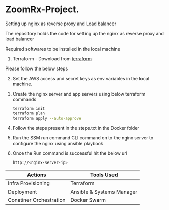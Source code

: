 # ZoomRx-Project.
Setting up nginx as reverse proxy and Load balancer

The repository holds the code for setting up the nginx as reverse proxy and load balancer

Required softwares to be installed in the local machine

1. Terraform - Download from [terraform](https://www.terraform.io/downloads.html)

Please follow the below steps

2. Set the AWS access and secret keys as env variables in the local machine.

3. Create the nginx server and app servers using below terraform commands
   ```bash
   terraform init
   terraform plan
   terraform apply --auto-approve
   ```

4. Follow the steps present in the steps.txt in the Docker folder

5. Run the SSM run command CLI command on to the nginx server to configure the nginx using ansible playbook

6. Once the Run command is successful hit the below url
   ```bash
   http://<nginx-server-ip>
   ```

|    Actions             |  Tools Used                |
| -----------------      | -------------------------- |
| Infra Provisioning     |  Terraform                 |
| Deployment             |  Ansible & Systems Manager |
| Conatiner Orchestration|  Docker Swarm              |